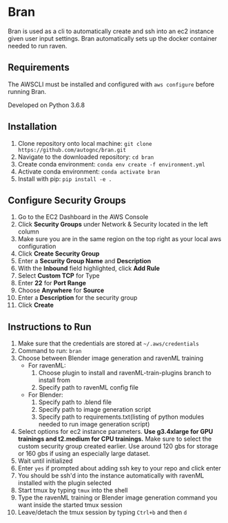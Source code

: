 # Bran

Bran is used as a cli to automatically create and ssh into an ec2 instance given user input settings. 
Bran automatically sets up the docker container needed to run raven.

## Requirements

The AWSCLI must be installed and configured with ```aws configure``` before running Bran.

Developed on Python 3.6.8

## Installation

1. Clone repository onto local machine: ```git clone https://github.com/autognc/bran.git```
2. Navigate to the downloaded repository: ```cd bran```
3. Create conda environment: ```conda env create -f environment.yml```
4. Activate conda environment: ```conda activate bran```
5. Install with pip: ```pip install -e .```

## Configure Security Groups

1. Go to the EC2 Dashboard in the AWS Console
2. Click **Security Groups** under Network & Security located in the left column
3. Make sure you are in the same region on the top right as your local aws configuration
4. Click **Create Security Group** 
5. Enter a **Security Group Name** and **Description**
6. With the **Inbound** field highlighted, click **Add Rule**
7. Select **Custom TCP** for Type
8. Enter **22** for **Port Range**
9. Choose **Anywhere** for **Source**
10. Enter a **Description** for the security group
11. Click **Create**

## Instructions to Run
1. Make sure that the credentials are stored at ```~/.aws/credentials```
2. Command to run: ```bran```
3. Choose between Blender image generation and ravenML training
   * For ravenML: 
     1. Choose plugin to install and ravenML-train-plugins branch to install from
     2. Specify path to ravenML config file
   * For Blender: 
     1. Specify path to .blend file
     2. Specify path to image generation script
     3. Specify path to requirements.txt(listing of python modules needed to run image generation script)
4. Select options for ec2 instance parameters. **Use g3.4xlarge for GPU trainings and t2.medium for CPU trainings.** Make sure to select the custom security group created earlier. Use around 120 gbs for storage or 160 gbs if using an especially large dataset.
5. Wait until initialized
7. Enter ```yes``` if prompted about adding ssh key to your repo and click enter
8. You should be ssh'd into the instance automatically with ravenML installed with the plugin selected
9. Start tmux by typing `tmux` into the shell
10. Type the ravenML training or Blender image generation command you want inside the started tmux session
11. Leave/detach the tmux session by typing `Ctrl+b` and then `d`
